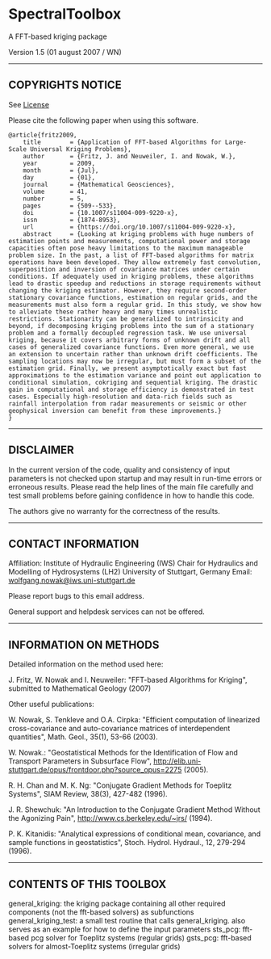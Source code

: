 
SpectralToolbox
==========================

A FFT-based kriging package

Version 1.5 (01 august 2007 / WN)

--------------------------
COPYRIGHTS NOTICE
--------------------------

See [License](https://github.com/LS3-university-of-stuttgart/SpectralToolbox/blob/main/LICENSE.md)

Please cite the following paper when using this software.

```biblatex
@article{fritz2009,
	title        = {Application of FFT-based Algorithms for Large-Scale Universal Kriging Problems},
	author       = {Fritz, J. and Neuweiler, I. and Nowak, W.},
	year         = 2009,
	month        = {Jul},
	day          = {01},
	journal      = {Mathematical Geosciences},
	volume       = 41,
	number       = 5,
	pages        = {509--533},
	doi          = {10.1007/s11004-009-9220-x},
	issn         = {1874-8953},
	url          = {https://doi.org/10.1007/s11004-009-9220-x},
	abstract     = {Looking at kriging problems with huge numbers of estimation points and measurements, computational power and storage capacities often pose heavy limitations to the maximum manageable problem size. In the past, a list of FFT-based algorithms for matrix operations have been developed. They allow extremely fast convolution, superposition and inversion of covariance matrices under certain conditions. If adequately used in kriging problems, these algorithms lead to drastic speedup and reductions in storage requirements without changing the kriging estimator. However, they require second-order stationary covariance functions, estimation on regular grids, and the measurements must also form a regular grid. In this study, we show how to alleviate these rather heavy and many times unrealistic restrictions. Stationarity can be generalized to intrinsicity and beyond, if decomposing kriging problems into the sum of a stationary problem and a formally decoupled regression task. We use universal kriging, because it covers arbitrary forms of unknown drift and all cases of generalized covariance functions. Even more general, we use an extension to uncertain rather than unknown drift coefficients. The sampling locations may now be irregular, but must form a subset of the estimation grid. Finally, we present asymptotically exact but fast approximations to the estimation variance and point out application to conditional simulation, cokriging and sequential kriging. The drastic gain in computational and storage efficiency is demonstrated in test cases. Especially high-resolution and data-rich fields such as rainfall interpolation from radar measurements or seismic or other geophysical inversion can benefit from these improvements.}
}
```

--------------------------
DISCLAIMER
--------------------------
In the current version of the code, quality and consistency of input
parameters is not checked upon startup and may result in run-time
errors or erroneous results. Please read the help lines of the main
file carefully and test small problems before gaining confidence in
how to handle this code.

The authors give no warranty for the correctness of the results.

--------------------------
CONTACT INFORMATION
--------------------------
Affiliation:
  Institute of Hydraulic Engineering (IWS)
  Chair for Hydraulics and Modelling of Hydrosystems (LH2)
  University of Stuttgart, Germany
Email:
  wolfgang.nowak@iws.uni-stuttgart.de

Please report bugs to this email address.

General support and helpdesk services can not be offered.

--------------------------
INFORMATION ON METHODS
--------------------------
Detailed information on the method used here:

J. Fritz, W. Nowak and I. Neuweiler: "FFT-based Algorithms for Kriging",
submitted to Mathematical Geology (2007)

Other useful publications:

W. Nowak, S. Tenkleve and O.A. Cirpka: "Efficient computation of linearized
cross-covariance and auto-covariance matrices of interdependent quantities",
Math. Geol., 35(1), 53-66 (2003).

W. Nowak.: "Geostatistical Methods for the Identification of Flow and Transport
Parameters in Subsurface Flow", http://elib.uni-stuttgart.de/opus/frontdoor.php?source_opus=2275
(2005).

R. H. Chan and M. K. Ng: "Conjugate Gradient Methods for Toeplitz Systems",
SIAM Review, 38(3), 427-482 (1996).

J. R. Shewchuk: "An Introduction to the Conjugate Gradient Method Without
the Agonizing Pain", http://www.cs.berkeley.edu/~jrs/ (1994).

P. K. Kitanidis: "Analytical expressions of conditional mean, covariance, and
sample functions in geostatistics", Stoch. Hydrol. Hydraul., 12, 279-294 (1996).

--------------------------
CONTENTS OF THIS TOOLBOX
--------------------------
general_kriging: 	the kriging package containing all other required
			components (not the fft-based solvers) as subfunctions
general_kriging_test:	a small test routine that calls general_kriging.
			also serves as an example for how to define the input parameters
sts_pcg:		fft-based pcg solver for Toeplitz systems (regular grids)
gsts_pcg:		fft-based solvers for almost-Toeplitz systems (irregular grids)
